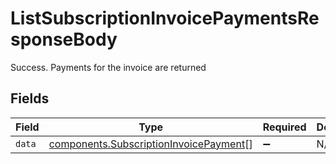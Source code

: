 # ListSubscriptionInvoicePaymentsResponseBody

Success. Payments for the invoice are returned


## Fields

| Field                                                                                            | Type                                                                                             | Required                                                                                         | Description                                                                                      |
| ------------------------------------------------------------------------------------------------ | ------------------------------------------------------------------------------------------------ | ------------------------------------------------------------------------------------------------ | ------------------------------------------------------------------------------------------------ |
| `data`                                                                                           | [components.SubscriptionInvoicePayment](../../models/components/subscriptioninvoicepayment.md)[] | :heavy_minus_sign:                                                                               | N/A                                                                                              |